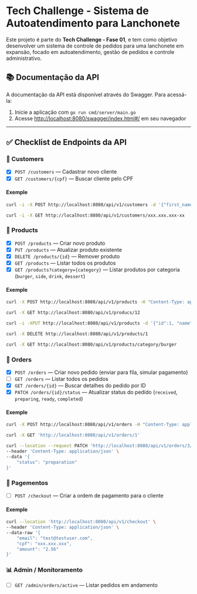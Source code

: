 # Tech Challenge - Sistema de Autoatendimento para Lanchonete

Este projeto é parte do **Tech Challenge - Fase 01**, e tem como objetivo desenvolver um sistema de controle de pedidos para uma lanchonete em expansão, focado em autoatendimento, gestão de pedidos e controle administrativo.

## 📚 Documentação da API

A documentação da API está disponível através do Swagger. Para acessá-la:

1. Inicie a aplicação com `go run cmd/server/main.go`
2. Acesse [http://localhost:8080/swagger/index.html#/](http://localhost:8080/swagger/index.html#/) em seu navegador

---

## ✅ Checklist de Endpoints da API

### 👤 Customers
- [x] `POST /customers` — Cadastrar novo cliente
- [x] `GET /customers/{cpf}` — Buscar cliente pelo CPF

#### Exemple
```bash
curl -i -X POST http://localhost:8080/api/v1/customers -d '{"first_name":"Test1","last_name":"Test2","email":"test@test.com","cpf":"xxx.xxx.xxx"}'

curl -i -X GET http://localhost:8080/api/v1/customers/xxx.xxx.xxx-xx
```

### 🍔 Products
- [x] `POST /products` — Criar novo produto
- [x] `PUT /products`  — Atualizar produto existente
- [x] `DELETE /products/{id}` — Remover produto
- [x] `GET /products` — Listar todos os produtos
- [x] `GET /products?category={category}` — Listar produtos por categoria (`burger`, `side`, `drink`, `dessert`)

#### Exemple
```bash
curl -X POST http://localhost:8080/api/v1/products -H "Content-Type: application/json" -d '{"name":"Pizza","description":"queijo","price":"40","category":"burger"}'

curl -X GET http://localhost:8080/api/v1/producs/12

curl -i -XPUT http://localhost:8080/api/v1/products -d '{"id":1, "name":"Pizza-u","description":"queijo","price":"40","category":"burger"}'

curl -X DELETE http://localhost:8080/api/v1/products/1

curl -X GET http://localhost:8080/api/v1/products/category/burger
```

### 🧾 Orders
- [x] `POST /orders` — Criar novo pedido (enviar para fila, simular pagamento)
- [ ] `GET /orders` — Listar todos os pedidos
- [x] `GET /orders/{id}` — Buscar detalhes do pedido por ID
- [x] `PATCH /orders/{id}/status` — Atualizar status do pedido (`received`, `preparing`, `ready`, `completed`)

#### Exemple
```bash
curl -X POST http://localhost:8080/api/v1/orders -H "Content-Type: application/json" -d '{"customer_id":1,"cpf":"xxx.xxx.xxx","status":"received", "items":[{"order_id":1,"product_id":1,"quantity":1, "price": 5.66},{"order_id":1,"product_id":2,"quantity":1, "price": 2.88}]}'

curl -X GET 'http://localhost:8080/api/v1/orders/1'

curl --location --request PATCH 'http://localhost:8080/api/v1/orders/3/status' \
--header 'Content-Type: application/json' \
--data '{
    "status": "preparation"
}'
```

### 🧾 Pagementos
- [ ] `POST /checkout` — Criar a ordem de pagamento para o cliente

#### Exemple
```bash
curl --location 'http://localhost:8080/api/v1/checkout' \
--header 'Content-Type: application/json' \
--data-raw '{
    "email": "test@testuser.com",
    "cpf": "xxx.xxx.xxx",
    "amount": "2.56"
}'
```

### 📊 Admin / Monitoramento
- [ ] `GET /admin/orders/active` — Listar pedidos em andamento
